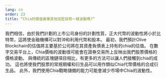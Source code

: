 ```yaml
---
lang: cn
order: 23
title: “Chia的價值會像其他加密貨幣一樣波動嗎?”
---
```


我們相信，由於我們計劃的上市公司身份的計劃性質，正大代幣的波動性將小於比特幣，這將使金融機構可以對沖和利用代幣和股本。 最初，我們預計Olive Blockchain的估值將主要基於公司將在其資產負債表上持有的chia的估值。 在數字交易平台上，Chia價格的波動很可能會在證券交易所上反映出我們股票價格的價格波動。 與傳統的區塊鏈項目相比，有更多的方法可以讓人們接觸到chia的成功。 這也將使我們股票的常規期權和衍生品可以用作類似Chia代幣價格的合成衍生品。 此外，我們使用Chia戰略儲備的能力可能會減少市場中Chia的波動性。
